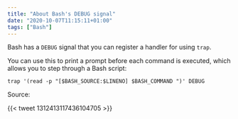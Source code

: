 ```yaml
---
title: "About Bash's DEBUG signal"
date: "2020-10-07T11:15:11+01:00"
tags: ["Bash"]
---
```


Bash has a `DEBUG` signal that you can register a handler for using `trap`.

You can use this to print a prompt before each command is executed, which allows
you to step through a Bash script:

```
trap '(read -p "[$BASH_SOURCE:$LINENO] $BASH_COMMAND ")' DEBUG
```

Source:

{{< tweet 1312413117436104705 >}}
